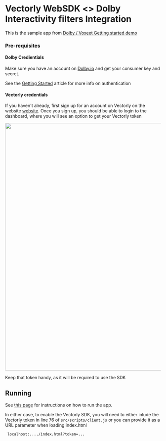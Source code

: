# Vectorly WebSDK <> Dolby Interactivity filters Integration

This is the sample app from [Dolby / Voxeet Getting started demo](https://github.com/voxeet/voxeet-sdk-browser-gettingstarted)


### Pre-requisites

#### Dolby Credientials

Make sure you have an account on [Dolby.io](https://dolby.io/) and get your consumer key and secret.

See the [Getting Started](https://docs.dolby.io/interactivity/docs/create-a-basic-audio-conference-application#step-2-initialize-the-sdk-with-your-dolbyio-credentials) article for more info on authentication

#### Vectorly credentials

If you haven't already, first sign up for an account on Vectorly on the website [website](https://ai-filters.vectorly.io/#/signup). Once you sign up, you should be able to login to the dashboard, where you will see an option to get your Vectorly token

<img src="https://user-images.githubusercontent.com/5678502/134422770-9c73bf82-dc78-4c18-bfc2-73cd507b5480.png" width="800" >

Keep that token handy, as it will be required to use the SDK


## Running

See [this page](https://docs.dolby.io/interactivity/docs/create-a-basic-audio-conference-application#step-6-run-your-application)
for instructions on how to run the app.

In either case, to enable the Vectorly SDK, you will need to either inlude the Vectorly token in line 76 of `src/scripts/client.js` or you can provide it as a URL parameter when loading index.html

     localhost:..../index.html?token=...

